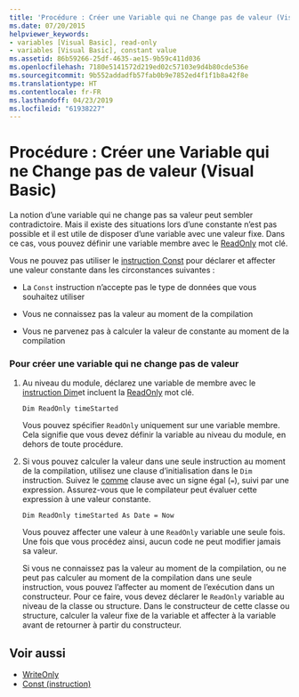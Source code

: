 ```yaml
---
title: 'Procédure : Créer une Variable qui ne Change pas de valeur (Visual Basic)'
ms.date: 07/20/2015
helpviewer_keywords:
- variables [Visual Basic], read-only
- variables [Visual Basic], constant value
ms.assetid: 86b59266-25df-4635-ae15-9b59c411d036
ms.openlocfilehash: 7180e5141572d219ed02c57103e9d4b80cde536e
ms.sourcegitcommit: 9b552addadfb57fab0b9e7852ed4f1f1b8a42f8e
ms.translationtype: HT
ms.contentlocale: fr-FR
ms.lasthandoff: 04/23/2019
ms.locfileid: "61938227"
---
```

# <a name="how-to-create-a-variable-that-does-not-change-in-value-visual-basic"></a>Procédure : Créer une Variable qui ne Change pas de valeur (Visual Basic)
La notion d’une variable qui ne change pas sa valeur peut sembler contradictoire. Mais il existe des situations lors d’une constante n’est pas possible et il est utile de disposer d’une variable avec une valeur fixe. Dans ce cas, vous pouvez définir une variable membre avec le [ReadOnly](../../../../visual-basic/language-reference/modifiers/readonly.md) mot clé.  
  
 Vous ne pouvez pas utiliser le [instruction Const](../../../../visual-basic/language-reference/statements/const-statement.md) pour déclarer et affecter une valeur constante dans les circonstances suivantes :  
  
- La `Const` instruction n’accepte pas le type de données que vous souhaitez utiliser  
  
- Vous ne connaissez pas la valeur au moment de la compilation  
  
- Vous ne parvenez pas à calculer la valeur de constante au moment de la compilation  
  
### <a name="to-create-a-variable-that-does-not-change-in-value"></a>Pour créer une variable qui ne change pas de valeur  
  
1. Au niveau du module, déclarez une variable de membre avec le [instruction Dim](../../../../visual-basic/language-reference/statements/dim-statement.md)et incluent la [ReadOnly](../../../../visual-basic/language-reference/modifiers/readonly.md) mot clé.  
  
    ```  
    Dim ReadOnly timeStarted  
    ```  
  
     Vous pouvez spécifier `ReadOnly` uniquement sur une variable membre. Cela signifie que vous devez définir la variable au niveau du module, en dehors de toute procédure.  
  
2. Si vous pouvez calculer la valeur dans une seule instruction au moment de la compilation, utilisez une clause d’initialisation dans le `Dim` instruction. Suivez le [comme](../../../../visual-basic/language-reference/statements/as-clause.md) clause avec un signe égal (`=`), suivi par une expression. Assurez-vous que le compilateur peut évaluer cette expression à une valeur constante.  
  
    ```  
    Dim ReadOnly timeStarted As Date = Now  
    ```  
  
     Vous pouvez affecter une valeur à une `ReadOnly` variable une seule fois. Une fois que vous procédez ainsi, aucun code ne peut modifier jamais sa valeur.  
  
     Si vous ne connaissez pas la valeur au moment de la compilation, ou ne peut pas calculer au moment de la compilation dans une seule instruction, vous pouvez l’affecter au moment de l’exécution dans un constructeur. Pour ce faire, vous devez déclarer le `ReadOnly` variable au niveau de la classe ou structure. Dans le constructeur de cette classe ou structure, calculer la valeur fixe de la variable et affecter à la variable avant de retourner à partir du constructeur.  
  
## <a name="see-also"></a>Voir aussi

- [WriteOnly](../../../../visual-basic/language-reference/modifiers/writeonly.md)
- [Const (instruction)](../../../../visual-basic/language-reference/statements/const-statement.md)
